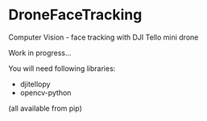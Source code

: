 # DroneFaceTracking
Computer Vision - face tracking with DJI Tello mini drone

Work in progress... 

You will need following libraries:

- djitellopy
- opencv-python

(all available from pip)
